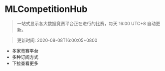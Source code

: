 # MLCompetitionHub

> 一站式显示各大数据竞赛平台正在进行的比赛，每天 16:00 UTC+8 自动更新。
  
> 更新时间: 2020-08-08T16:00:05+0800 

* 多家竞赛平台
* 多种订阅方式
* 下拉查看更多